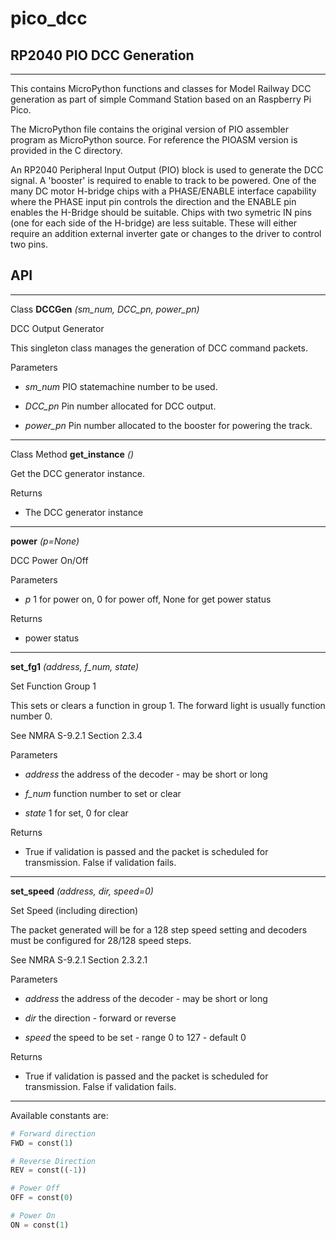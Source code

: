 # pico_dcc

## RP2040 PIO DCC Generation

---

This contains MicroPython functions and classes for Model Railway DCC generation as part of simple
Command Station based on an Raspberry Pi Pico.

The MicroPython file contains the original version of PIO assembler program as MicroPython source. For reference the PIOASM version is provided in the C directory.

An RP2040 Peripheral Input Output (PIO) block is used to generate the DCC signal. A 'booster'
is required to enable to track to be powered.  One of the many DC motor H-bridge chips with a PHASE/ENABLE interface capability where the PHASE input pin controls the direction and the ENABLE pin enables the H-Bridge should be suitable. Chips with two symetric IN pins (one for each side of the H-bridge) are less suitable.  These will either require an addition external inverter gate or changes to the driver to control two pins.

## API

---

Class **DCCGen** *(sm_num, DCC_pn, power_pn)*

DCC Output Generator

This singleton class manages the generation of DCC command packets.

Parameters

- *sm_num* PIO statemachine number to be used.

- *DCC_pn* Pin number allocated for DCC output.

- *power_pn* Pin number allocated to the booster for powering the track.

---

Class Method **get_instance** *()*

Get the DCC generator instance.

Returns

- The DCC generator instance

---

**power** *(p=None)*

DCC Power On/Off

Parameters

- *p* 1 for power on, 0 for power off, None for get power status

Returns

- power status

---

**set_fg1** *(address, f_num, state)*

Set Function Group 1

This sets or clears a function in group 1. The forward light is usually function number 0.

See NMRA S-9.2.1 Section 2.3.4

Parameters

- *address* the address of the decoder - may be short or long

- *f_num* function number to set or clear

- *state* 1 for set, 0 for clear

Returns

- True if validation is passed and the packet is scheduled for transmission. False if validation fails.

---

**set_speed** *(address, dir, speed=0)*

Set Speed (including direction)

The packet generated will be for a 128 step speed setting and decoders must be configured for 28/128 speed steps.

See NMRA S-9.2.1 Section 2.3.2.1

Parameters

- *address* the address of the decoder - may be short or long

- *dir* the direction - forward or reverse

- *speed* the speed to be set - range 0 to 127 - default 0

Returns

- True if validation is passed and the packet is scheduled for transmission. False if validation fails.

---

Available constants are:

```py
# Forward direction
FWD = const(1)

# Reverse Direction
REV = const((-1))

# Power Off
OFF = const(0)

# Power On
ON = const(1)
```
